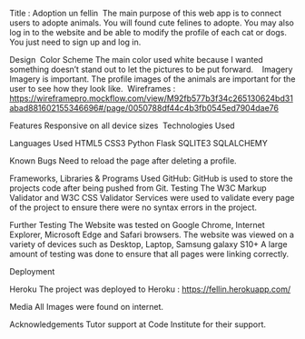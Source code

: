 Title : Adoption un fellin 
The main purpose of this web app is to connect users to adopte animals. You will found cute felines to adopte.
You may also log in to the website and be able to modify the profile of each cat or dogs. You just need to sign up and log in. 


Design 
 Color Scheme
The main color used white because I wanted something doesn’t stand out to let the pictures to be put forward.
 
 Imagery
Imagery is important. The profile images of the animals are important for the user to see how they look like. 
Wireframes :
https://wireframepro.mockflow.com/view/M92fb577b3f34c265130624bd31abad881602155346696#/page/0050788df44c4b3fb0545ed7904dae76




Features
Responsive on all device sizes 
Technologies Used

Languages Used
HTML5
CSS3
Python
Flask
SQLITE3
SQLALCHEMY

Known Bugs
Need to reload the page after deleting a profile.

Frameworks, Libraries & Programs Used 
GitHub:
GitHub is used to store the projects code after being pushed from Git.
Testing
The W3C Markup Validator and W3C CSS Validator Services were used to validate every page of the project to ensure there were no syntax errors in the project.

Further Testing
The Website was tested on Google Chrome, Internet Explorer, Microsoft Edge and Safari browsers.
The website was viewed on a variety of devices such as Desktop, Laptop, Samsung galaxy S10+
A large amount of testing was done to ensure that all pages were linking correctly.

Deployment

Heroku
The project was deployed to Heroku : https://fellin.herokuapp.com/

Media
All Images were found on internet. 

Acknowledgements
Tutor support at Code Institute for their support. 
 
